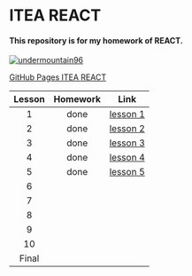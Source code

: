 # ITEA REACT
#### This repository is for my homework of REACT.

[![](https://avatars.githubusercontent.com/u/51316130?s=180&v=4 "undermountain96")](https://github.com/UnderMountain96)

[GitHub Pages ITEA REACT](https://undermountain96.github.io/ITEA_REACT/)

|Lesson|Homework|Link|
| :---: | :---: | :---: |
|1|done|[lesson 1](https://github.com/UnderMountain96/ITEA_REACT/tree/master/src/lessons/lesson_1 "GitHub lesson 1")|
|2|done|[lesson 2](https://github.com/UnderMountain96/ITEA_REACT/tree/master/src/lessons/lesson_2 "GitHub lesson 2")|
|3|done|[lesson 3](https://github.com/UnderMountain96/ITEA_REACT/tree/master/src/lessons/lesson_3 "GitHub lesson 3")|
|4|done|[lesson 4](https://github.com/UnderMountain96/ITEA_REACT/tree/master/src/lessons/lesson_4 "GitHub lesson 4")|
|5|done|[lesson 5](https://github.com/UnderMountain96/ITEA_REACT/tree/master/src/lessons/lesson_5 "GitHub lesson 5")|
|6|||
|7|||
|8|||
|9|||
|10|||
|Final|||

